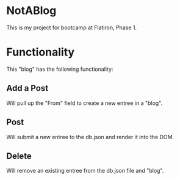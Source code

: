 # NotABlog

This is my project for bootcamp at Flatiron, Phase 1.

# Functionality

This "blog" has the following functionality:

## Add a Post

Will pull up the "From" field to create a new entree in a "blog".

## Post

Will submit a new entree to the db.json and render it into the DOM.

## Delete

Will remove an existing entree from the db.json file and "blog".